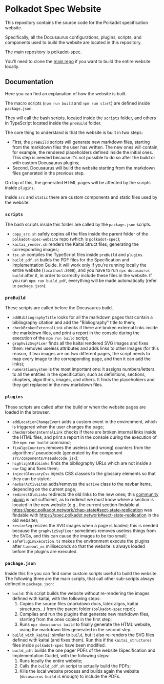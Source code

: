 # Polkadot Spec Website

This repository contains the source code for the Polkadot specification website.

Specifically, all the Docusaurus configurations, plugins, scripts, and components used to build the website are located in this repository.

The main repository is [polkadot-spec](https://github.com/w3f/polkadot-spec).

You'll need to clone the [main repo](https://github.com/w3f/polkadot-spec) if you want to build the entire website locally.

## Documentation

Here you can find an explanation of how the website is built.

The macro scripts (`npm run build` and `npm run start`) are defined inside `package.json`.

They will call the bash scripts, located inside the `scripts` folder, and others in TypeScript located inside the `preBuild` folder.

The core thing to understand is that the website is built in two steps:
- First, the `preBuild` scripts will generate new markdown files, starting from the markdown files the user has written. The new ones will contain, for example, the rendered placeholders defined inside the initial ones. This step is needed because it's not possible to do so after the build or with custom Docusaurus plugins;
- Second, Docusaurus will build the website starting from the markdown files generated in the previous step.

On top of this, the generated HTML pages will be affected by the scripts inside `plugins`. 

Inside `src` and `static` there are custom components and static files used by the website.

### `scripts`

The bash scripts inside this folder are called by the `package.json` scripts.
- `copy_src.sh` safely copies all the files inside the parent folder of the `polkadot-spec-website` repo (which is `polkadot-spec`);
- `kaitai_render.sh` renders the Kaitai Struct files, generating the corresponding images;
- `tsc.sh` compiles the TypeScript files inside `preBuild` and `plugins`.
- `build_pdf.sh` builds the PDF files for the Specification and Implementation Guide. It will work only if you're running locally the entire website (`localhost:3000`), and you have to run `npx docusaurus build` after it, in order to correctly include these files in the website. If you run `npm run build_pdf`, everything will be made automatically (refer to `package.json`).

### `preBuild`

These scripts are called before the Docusaurus build.
- `addBibliographyTitle` looks for all the markdown pages that contain a bibliography citation and add the "Bibliography" title to them;
- `checkBrokenExternalLink` checks if there are broken external links inside the markdown files, and print a report in the console during the execution of the `npm run build` script;
- `graphvizSvgFixer` finds all the kaitai rendered SVG images and fixes them: removes useless attributes and adds links to other images (for this reason, if two images are on two different pages, the script needs to map every image to the corresponding page, and then it can add the links);
- `numerationSystem` is the most important one: it assigns numbers/letters to all the entities in the specification, such as definitions, sections, chapters, algorithms, images, and others. It finds the placeholders and they get replaced in the new markdown files.


### `plugins`

These scripts are called after the build or when the website pages are loaded in the browser.
- `addLocationChangeEvent` adds a custom event in the environment, which is triggered when the user changes the page;
- `checkBrokenInternalLink` checks if there are broken internal links inside the HTML files, and print a report in the console during the execution of the `npm run build` command;
- `fixAlgoCounters` removes the useless (and wrong) counters from the algorithms' pseudocode (generated by the component `src/components/Pseudocode.jsx`);
- `highlightBibLinks` finds the bibliography URLs which are not inside a `<a>` tag and fixes them;
- `injectGlossaryCss` injects CSS classes to the glossary elements so that they can be styled;
- `navbarActiveItem` adds/removes the `active` class to the navbar items, depending on the current page;
- `redirectOldLinks` redirects the old links to the new ones; this [community plugin](https://docusaurus.io/docs/api/plugins/@docusaurus/plugin-client-redirects) is not sufficient, as to redirect we must know where a section is located in the new website (e.g., the current section findable at https://spec.polkadot.network/chap-state#sect-state-replication was findable with https://spec.polkadot.network#sect-state-replication in the old website);
- `resizeSvg` resizes the SVG images when a page is loaded; this is needed because the `graphvizSvgFixer` sometimes removes useless things from the SVGs, and this can cause the images to be too small;
- `safePluginExecution.ts` makes the environment execute the plugins after `timeout_ms` milliseconds so that the website is always loaded before the plugins are executed.

### `package.json`

Inside this file you can find some custom scripts useful to build the website. The following three are the main scripts, that call other sub-scripts always defined in `package.json`:
- `build`: this script builds the website without re-rendering the images defined with kaitai, with the following steps:
  1. Copies the source files (markdown docs, latex algos, kaitai structures...) from the parent folder (`polkadot-spec` repo);
  2. Compiles and run the plugins that generate new markdown files, starting from the ones copied in the first step;
  3. Runs `npx docusaurus build` to finally generate the HTML website, using the markdown files generated in the second step. 
- `build_with_kaitai`: similar to `build`, but it also re-renders the SVG files defined with kaitai (and fixes them). Run this if the `kaitai_structures` files inside `polkadot-spec` have been modified.
- `build_pdf`: builds the one pager PDFs of the website (Specification and Implementation Guide), with the following steps:
  1. Runs locally the entire website;
  2. Calls the `build_pdf.sh` script to actually build the PDFs;
  3. Kills the local website process and builds again the website (`docusaurus build` is enough) to include the PDFs.
